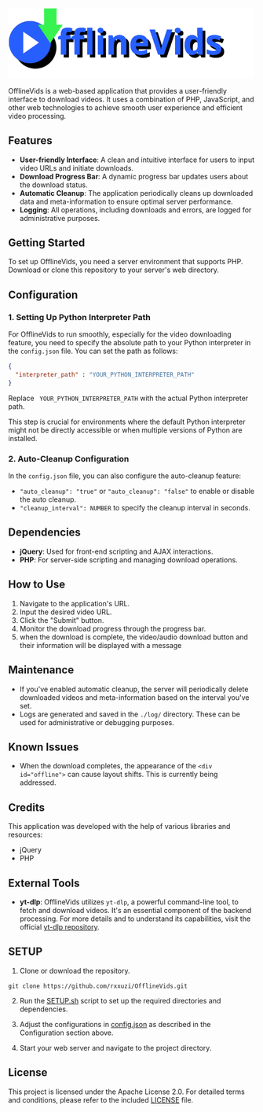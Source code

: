 <img width="500" src="style/offline-vids.svg" alt="offlineVids">

OfflineVids is a web-based application that provides a user-friendly interface to download videos. 
It uses a combination of PHP, JavaScript, and other web technologies to achieve smooth user experience and efficient video processing.

## Features

- **User-friendly Interface**: A clean and intuitive interface for users to input video URLs and initiate downloads.
- **Download Progress Bar**: A dynamic progress bar updates users about the download status.
- **Automatic Cleanup**: The application periodically cleans up downloaded data and meta-information to ensure optimal server performance.
- **Logging**: All operations, including downloads and errors, are logged for administrative purposes.

## Getting Started

To set up OfflineVids, you need a server environment that supports PHP. Download or clone this repository to your server's web directory.

## Configuration

### 1. Setting Up Python Interpreter Path

For OfflineVids to run smoothly, especially for the video downloading feature, you need to specify the absolute path to your Python interpreter in the `config.json` file. You can set the path as follows:

```json
{
  "interpreter_path" : "YOUR_PYTHON_INTERPRETER_PATH"
}
```

Replace ` YOUR_PYTHON_INTERPRETER_PATH` with the actual Python interpreter path.

This step is crucial for environments where the default Python interpreter might not be directly accessible or when multiple versions of Python are installed.

### 2. Auto-Cleanup Configuration

In the `config.json` file, you can also configure the auto-cleanup feature:

- `"auto_cleanup": "true"` or `"auto_cleanup": "false"` to enable or disable the auto cleanup.
- `"cleanup_interval": NUMBER` to specify the cleanup interval in seconds.

## Dependencies

- **jQuery**: Used for front-end scripting and AJAX interactions.
- **PHP**: For server-side scripting and managing download operations.

## How to Use

1. Navigate to the application's URL.
2. Input the desired video URL.
3. Click the "Submit" button.
4. Monitor the download progress through the progress bar.
5. when the download is complete, the video/audio download button and their information will be displayed with a message

## Maintenance

- If you've enabled automatic cleanup, the server will periodically delete downloaded videos and meta-information based on the interval you've set.
- Logs are generated and saved in the `./log/` directory. These can be used for administrative or debugging purposes.

## Known Issues

- When the download completes, the appearance of the `<div id="offline">` can cause layout shifts. This is currently being addressed.

## Credits

This application was developed with the help of various libraries and resources:

- jQuery
- PHP

## External Tools

- **yt-dlp**: OfflineVids utilizes `yt-dlp`, a powerful command-line tool, to fetch and download videos. It's an essential component of the backend processing. For more details and to understand its capabilities, visit the official [yt-dlp repository](https://github.com/yt-dlp/yt-dlp).

## SETUP

1. Clone or download the repository.
~~~shell
git clone https://github.com/rxxuzi/OfflineVids.git
~~~

2. Run the [SETUP.sh](SETUP.sh) script to set up the required directories and dependencies.

3. Adjust the configurations in [config.json](config.json) as described in the Configuration section above.

4. Start your web server and navigate to the project directory.

## License

This project is licensed under the Apache License 2.0. For detailed terms and conditions, please refer to the included [LICENSE](LICENSE) file.

